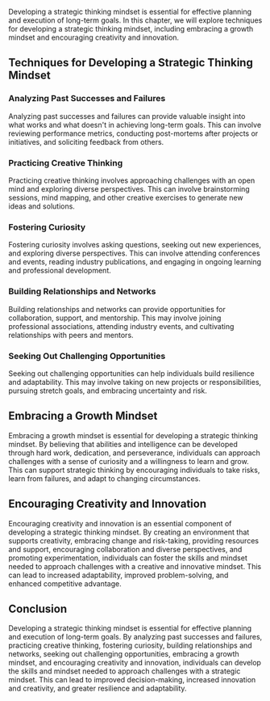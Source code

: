 
Developing a strategic thinking mindset is essential for effective planning and execution of long-term goals. In this chapter, we will explore techniques for developing a strategic thinking mindset, including embracing a growth mindset and encouraging creativity and innovation.

Techniques for Developing a Strategic Thinking Mindset
------------------------------------------------------

### Analyzing Past Successes and Failures

Analyzing past successes and failures can provide valuable insight into what works and what doesn't in achieving long-term goals. This can involve reviewing performance metrics, conducting post-mortems after projects or initiatives, and soliciting feedback from others.

### Practicing Creative Thinking

Practicing creative thinking involves approaching challenges with an open mind and exploring diverse perspectives. This can involve brainstorming sessions, mind mapping, and other creative exercises to generate new ideas and solutions.

### Fostering Curiosity

Fostering curiosity involves asking questions, seeking out new experiences, and exploring diverse perspectives. This can involve attending conferences and events, reading industry publications, and engaging in ongoing learning and professional development.

### Building Relationships and Networks

Building relationships and networks can provide opportunities for collaboration, support, and mentorship. This may involve joining professional associations, attending industry events, and cultivating relationships with peers and mentors.

### Seeking Out Challenging Opportunities

Seeking out challenging opportunities can help individuals build resilience and adaptability. This may involve taking on new projects or responsibilities, pursuing stretch goals, and embracing uncertainty and risk.

Embracing a Growth Mindset
--------------------------

Embracing a growth mindset is essential for developing a strategic thinking mindset. By believing that abilities and intelligence can be developed through hard work, dedication, and perseverance, individuals can approach challenges with a sense of curiosity and a willingness to learn and grow. This can support strategic thinking by encouraging individuals to take risks, learn from failures, and adapt to changing circumstances.

Encouraging Creativity and Innovation
-------------------------------------

Encouraging creativity and innovation is an essential component of developing a strategic thinking mindset. By creating an environment that supports creativity, embracing change and risk-taking, providing resources and support, encouraging collaboration and diverse perspectives, and promoting experimentation, individuals can foster the skills and mindset needed to approach challenges with a creative and innovative mindset. This can lead to increased adaptability, improved problem-solving, and enhanced competitive advantage.

Conclusion
----------

Developing a strategic thinking mindset is essential for effective planning and execution of long-term goals. By analyzing past successes and failures, practicing creative thinking, fostering curiosity, building relationships and networks, seeking out challenging opportunities, embracing a growth mindset, and encouraging creativity and innovation, individuals can develop the skills and mindset needed to approach challenges with a strategic mindset. This can lead to improved decision-making, increased innovation and creativity, and greater resilience and adaptability.
